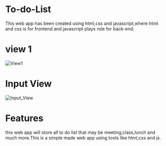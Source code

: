 # To-do-List
This web app has been created using html,css and javascript,where html and css is for frontend and javascript plays role for back-end.


# view 1
![View1](https://user-images.githubusercontent.com/98253646/179948157-c18b1860-74dc-4faf-b4af-3d7fd2f9c65e.jpeg)

# Input View
![Input_View](https://user-images.githubusercontent.com/98253646/179948232-000d7276-54d8-40bd-abb6-5de4099f1094.jpeg)




# Features
this web app will store all to do list that may be meeting,class,lunch and much more.This is a simple made web app using tools like html,css and js.
